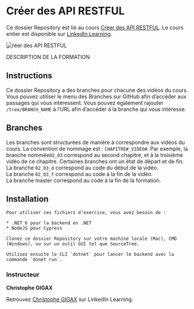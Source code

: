 # Créer des API RESTFUL

Ce dossier Repository est lié au cours [Créer des API RESTFUL][lil-course-url]. Le cours entier est disponible sur [LinkedIn Learning](www.linkedin.com/learning).

![réer des API RESTFUL][lil-thumbnail-url] 

DESCRIPTION DE LA FORMATION

## Instructions

Ce dossier Repository a des branches pour chacune des vidéos du cours. Vous pouvez utiliser le menu des Branches sur GitHub afin d’accéder aux passages qui vous intéressent. Vous pouvez également rajouter `/tree/BRANCH_NAME` à l’URL afin d’accéder à la branche qui vous intéresse. 

## Branches

Les branches sont structurées de manière à correspondre aux vidéos du cours. La convention de nommage est : `CHAPITRE#_VIDEO#`. Par exemple, la branche nommée`02_03` correspond au second chapitre, et à la troisième vidéo de ce chapitre. Certaines branches ont un état de départ et de fin.  
La branche `02_03_d` correspond au code du début de la vidéo.  
La branche `02_03_f` correspond au code à la fin de la vidéo.  
La branche master correspond au code à la fin de la formation. 

## Installation

    Pour utiliser ces fichiers d’exercice, vous avez besoin de : 
    
    * .NET 6 pour la backend en .NET
    * NodeJS pour Cypress
    
    Clonez ce dossier Repository sur votre machine locale (Mac), CMD (Windows), ou sur un outil GUI tel que SourceTree. 
    
    Utilisez ensuite le CLI `dotnet` pour lancer le backend avec la commande `donet run`.



### Instructeur

**Christophe GIGAX** 

 Retrouvez [Christophe GIGAX](https://www.linkedin.com/learning/instructors/christophe-gigax) sur LinkedIn Learning.

[lil-course-url]: https://www.linkedin.com/learning/building-a-graphql-project-with-react-js
[lil-thumbnail-url]: https://cdn.lynda.com/course/2875095/2875095-1615224395432-16x9.jpg	
